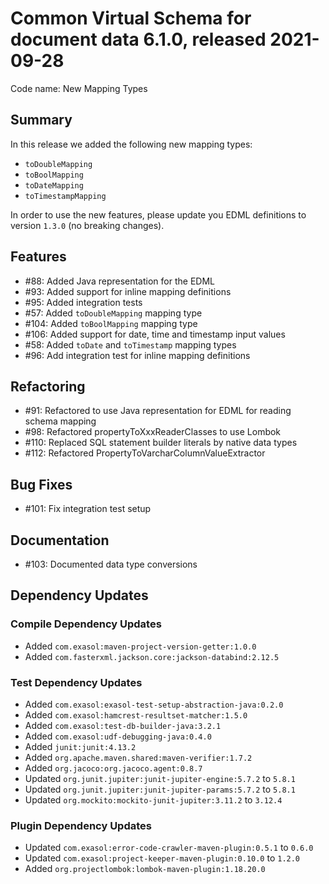 # Common Virtual Schema for document data 6.1.0, released 2021-09-28

Code name: New Mapping Types

## Summary

In this release we added the following new mapping types:

* `toDoubleMapping`
* `toBoolMapping`
* `toDateMapping`
* `toTimestampMapping`

In order to use the new features, please update you EDML definitions to version `1.3.0` (no breaking changes).

## Features

* #88: Added Java representation for the EDML
* #93: Added support for inline mapping definitions
* #95: Added integration tests
* #57: Added `toDoubleMapping` mapping type
* #104: Added `toBoolMapping` mapping type
* #106: Added support for date, time and timestamp input values
* #58: Added `toDate` and `toTimestamp` mapping types
* #96: Add integration test for inline mapping definitions

## Refactoring

* #91: Refactored to use Java representation for EDML for reading schema mapping
* #98: Refactored propertyToXxxReaderClasses to use Lombok
* #110: Replaced SQL statement builder literals by native data types
* #112: Refactored PropertyToVarcharColumnValueExtractor

## Bug Fixes

* #101: Fix integration test setup

## Documentation

* #103: Documented data type conversions

## Dependency Updates

### Compile Dependency Updates

* Added `com.exasol:maven-project-version-getter:1.0.0`
* Added `com.fasterxml.jackson.core:jackson-databind:2.12.5`

### Test Dependency Updates

* Added `com.exasol:exasol-test-setup-abstraction-java:0.2.0`
* Added `com.exasol:hamcrest-resultset-matcher:1.5.0`
* Added `com.exasol:test-db-builder-java:3.2.1`
* Added `com.exasol:udf-debugging-java:0.4.0`
* Added `junit:junit:4.13.2`
* Added `org.apache.maven.shared:maven-verifier:1.7.2`
* Added `org.jacoco:org.jacoco.agent:0.8.7`
* Updated `org.junit.jupiter:junit-jupiter-engine:5.7.2` to `5.8.1`
* Updated `org.junit.jupiter:junit-jupiter-params:5.7.2` to `5.8.1`
* Updated `org.mockito:mockito-junit-jupiter:3.11.2` to `3.12.4`

### Plugin Dependency Updates

* Updated `com.exasol:error-code-crawler-maven-plugin:0.5.1` to `0.6.0`
* Updated `com.exasol:project-keeper-maven-plugin:0.10.0` to `1.2.0`
* Added `org.projectlombok:lombok-maven-plugin:1.18.20.0`
